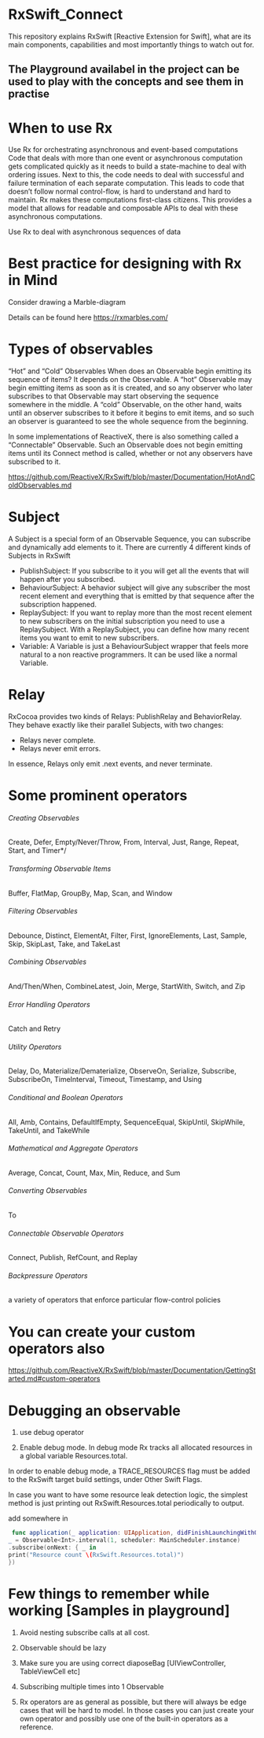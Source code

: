 # RxSwift_Connect
This repository explains RxSwift [Reactive Extension for Swift], what are its main components, capabilities and most importantly things to watch out for.

## The Playground availabel in the project can be used to play with the concepts and see them in practise

# When to use Rx

Use Rx for orchestrating asynchronous and event-based computations
Code that deals with more than one event or asynchronous computation gets complicated quickly as it needs to build a state-machine to deal with ordering issues. Next to this, the code needs to deal with successful and failure termination of each separate computation. This leads to code that doesn’t follow normal control-flow, is hard to understand and hard to maintain.
    Rx makes these computations first-class citizens. This provides a model that allows for readable and composable APIs to deal with these asynchronous computations. 

Use Rx to deal with asynchronous sequences of data


# Best practice for designing with Rx in Mind
Consider drawing a Marble-diagram

Details can be found here https://rxmarbles.com/

# Types of observables

“Hot” and “Cold” Observables
When does an Observable begin emitting its sequence of items? It depends on the Observable. A “hot” Observable may begin emitting items as soon as it is created, and so any observer who later subscribes to that Observable may start observing the sequence somewhere in the middle. A “cold” Observable, on the other hand, waits until an observer subscribes to it before it begins to emit items, and so such an observer is guaranteed to see the whole sequence from the beginning.

In some implementations of ReactiveX, there is also something called a “Connectable” Observable. Such an Observable does not begin emitting items until its Connect method is called, whether or not any observers have subscribed to it.

https://github.com/ReactiveX/RxSwift/blob/master/Documentation/HotAndColdObservables.md

# Subject
A Subject is a special form of an Observable Sequence, you can subscribe and dynamically add elements to it. There are currently 4 different kinds of Subjects in RxSwift

* PublishSubject: If you subscribe to it you will get all the events that will happen after you subscribed.
* BehaviourSubject: A behavior subject will give any subscriber the most recent element and everything that is emitted by that sequence after the subscription happened.
* ReplaySubject: If you want to replay more than the most recent element to new subscribers on the initial subscription you need to use a ReplaySubject. With a ReplaySubject, you can define how many recent items you want to emit to new subscribers.
* Variable: A Variable is just a BehaviourSubject wrapper that feels more natural to a non reactive programmers. It can be used like a normal Variable.
 
# Relay
RxCocoa provides two kinds of Relays: PublishRelay and BehaviorRelay. They behave exactly like their parallel Subjects, with two changes:
 
* Relays never complete.
* Relays never emit errors.
 
In essence, Relays only emit .next events, and never terminate.
 
 # Some prominent operators

###### Creating Observables
Create, Defer, Empty/Never/Throw, From, Interval, Just, Range, Repeat, Start, and Timer*/
 
###### Transforming Observable Items
Buffer, FlatMap, GroupBy, Map, Scan, and Window

###### Filtering Observables
Debounce, Distinct, ElementAt, Filter, First, IgnoreElements, Last, Sample, Skip, SkipLast, Take, and TakeLast

###### Combining Observables
And/Then/When, CombineLatest, Join, Merge, StartWith, Switch, and Zip

###### Error Handling Operators
Catch and Retry

###### Utility Operators
Delay, Do, Materialize/Dematerialize, ObserveOn, Serialize, Subscribe, SubscribeOn, TimeInterval, Timeout, Timestamp, and Using

###### Conditional and Boolean Operators
All, Amb, Contains, DefaultIfEmpty, SequenceEqual, SkipUntil, SkipWhile, TakeUntil, and TakeWhile

###### Mathematical and Aggregate Operators
Average, Concat, Count, Max, Min, Reduce, and Sum

###### Converting Observables
To
 
###### Connectable Observable Operators
Connect, Publish, RefCount, and Replay
 
###### Backpressure Operators
a variety of operators that enforce particular flow-control policies

# You can create your custom operators also

https://github.com/ReactiveX/RxSwift/blob/master/Documentation/GettingStarted.md#custom-operators

# Debugging an observable

1) use debug operator

2) Enable debug mode. In debug mode Rx tracks all allocated resources in a global variable Resources.total.
 
In order to enable debug mode, a TRACE_RESOURCES flag must be added to the RxSwift target build settings, under Other Swift Flags.

In case you want to have some resource leak detection logic, the simplest method is just printing out RxSwift.Resources.total periodically to output.

add somewhere in
```swift
 func application(_ application: UIApplication, didFinishLaunchingWithOptions launchOptions: [UIApplicationLaunchOptionsKey : Any]? = nil)
_ = Observable<Int>.interval(1, scheduler: MainScheduler.instance)
.subscribe(onNext: { _ in
print("Resource count \(RxSwift.Resources.total)")
})
```
    
# Few things to remember while working [Samples in playground]

1. Avoid nesting subscribe calls at all cost.

2. Observable should be lazy

3. Make sure you are using correct diaposeBag [UIViewController, TableViewCell etc]

4. Subscribing multiple times into 1 Observable

5. Rx operators are as general as possible, but there will always be edge cases that will be hard to model. In those cases you can just create your own operator and possibly use one of the built-in operators as a reference.

